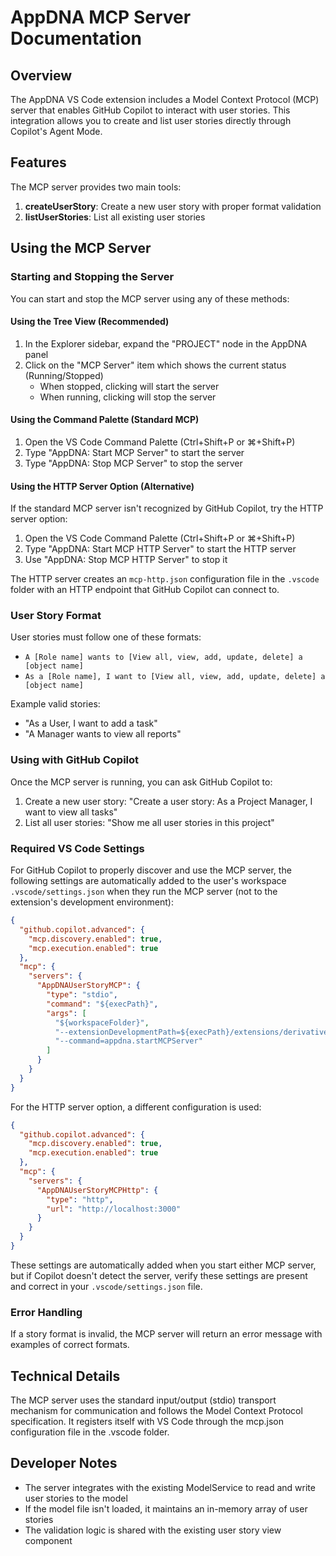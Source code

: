 # AppDNA MCP Server Documentation

## Overview

The AppDNA VS Code extension includes a Model Context Protocol (MCP) server that enables GitHub Copilot to interact with user stories. This integration allows you to create and list user stories directly through Copilot's Agent Mode.

## Features

The MCP server provides two main tools:

1. **createUserStory**: Create a new user story with proper format validation
2. **listUserStories**: List all existing user stories

## Using the MCP Server

### Starting and Stopping the Server

You can start and stop the MCP server using any of these methods:

#### Using the Tree View (Recommended)
1. In the Explorer sidebar, expand the "PROJECT" node in the AppDNA panel
2. Click on the "MCP Server" item which shows the current status (Running/Stopped)
   - When stopped, clicking will start the server
   - When running, clicking will stop the server

#### Using the Command Palette (Standard MCP)
1. Open the VS Code Command Palette (Ctrl+Shift+P or ⌘+Shift+P)
2. Type "AppDNA: Start MCP Server" to start the server
3. Type "AppDNA: Stop MCP Server" to stop the server

#### Using the HTTP Server Option (Alternative)
If the standard MCP server isn't recognized by GitHub Copilot, try the HTTP server option:

1. Open the VS Code Command Palette (Ctrl+Shift+P or ⌘+Shift+P)
2. Type "AppDNA: Start MCP HTTP Server" to start the HTTP server
3. Use "AppDNA: Stop MCP HTTP Server" to stop it

The HTTP server creates an `mcp-http.json` configuration file in the `.vscode` folder with an HTTP endpoint that GitHub Copilot can connect to.

### User Story Format

User stories must follow one of these formats:

- `A [Role name] wants to [View all, view, add, update, delete] a [object name]`
- `As a [Role name], I want to [View all, view, add, update, delete] a [object name]`

Example valid stories:
- "As a User, I want to add a task"
- "A Manager wants to view all reports"

### Using with GitHub Copilot

Once the MCP server is running, you can ask GitHub Copilot to:

1. Create a new user story: "Create a user story: As a Project Manager, I want to view all tasks"
2. List all user stories: "Show me all user stories in this project"

### Required VS Code Settings

For GitHub Copilot to properly discover and use the MCP server, the following settings are automatically added to the user's workspace `.vscode/settings.json` when they run the MCP server (not to the extension's development environment):

```json
{
  "github.copilot.advanced": {
    "mcp.discovery.enabled": true,
    "mcp.execution.enabled": true
  },
  "mcp": {
    "servers": {
      "AppDNAUserStoryMCP": {
        "type": "stdio",
        "command": "${execPath}",
        "args": [
          "${workspaceFolder}",
          "--extensionDevelopmentPath=${execPath}/extensions/derivative-programming.appdna-1.0.19",
          "--command=appdna.startMCPServer"
        ]
      }
    }
  }
}
```

For the HTTP server option, a different configuration is used:

```json
{
  "github.copilot.advanced": {
    "mcp.discovery.enabled": true,
    "mcp.execution.enabled": true
  },
  "mcp": {
    "servers": {
      "AppDNAUserStoryMCPHttp": {
        "type": "http",
        "url": "http://localhost:3000"
      }
    }
  }
}
```

These settings are automatically added when you start either MCP server, but if Copilot doesn't detect the server, verify these settings are present and correct in your `.vscode/settings.json` file.

### Error Handling

If a story format is invalid, the MCP server will return an error message with examples of correct formats.

## Technical Details

The MCP server uses the standard input/output (stdio) transport mechanism for communication and follows the Model Context Protocol specification. It registers itself with VS Code through the mcp.json configuration file in the .vscode folder.

## Developer Notes

- The server integrates with the existing ModelService to read and write user stories to the model
- If the model file isn't loaded, it maintains an in-memory array of user stories
- The validation logic is shared with the existing user story view component
